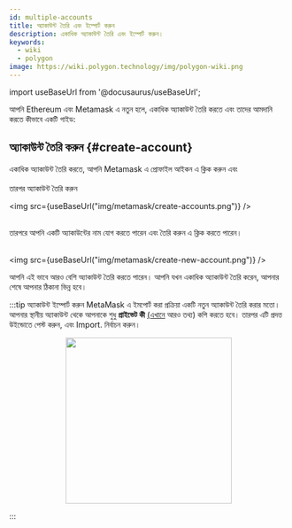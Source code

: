 ```yaml
---
id: multiple-accounts
title: অ্যাকাউন্ট তৈরি এবং ইম্পোর্ট করুন
description: একাধিক অ্যাকাউন্ট তৈরি এবং ইম্পোর্ট করুন।
keywords:
  - wiki
  - polygon
image: https://wiki.polygon.technology/img/polygon-wiki.png
---
```

import useBaseUrl from '@docusaurus/useBaseUrl';

আপনি Ethereum এবং Metamask এ নতুন হলে, একাধিক অ্যাকাউন্ট তৈরি করতে এবং তাদের আমদানি করতে কীভাবে একটি গাইড:

## অ্যাকাউন্ট তৈরি করুন {#create-account}

একাধিক অ্যাকাউন্ট তৈরি করতে, আপনি Metamask এ প্রোফাইল আইকন এ ক্লিক করুন এবং <br/><br/>তারপর অ্যাকাউন্ট তৈরি করুন

<img src={useBaseUrl("img/metamask/create-accounts.png")} /><br/><br/>

তারপরে আপনি একটি অ্যাকাউন্টের নাম যোগ করতে পারেন এবং তৈরি করুন এ ক্লিক করতে পারেন। <br/><br/>

<img src={useBaseUrl("img/metamask/create-new-account.png")} />

আপনি এই ভাবে আরও বেশি অ্যাকাউন্ট তৈরি করতে পারেন। আপনি যখন একাধিক অ্যাকাউন্ট তৈরি করেন, আপনার শেষে আপনার ঠিকানা ভিন্ন হবে।

:::tip অ্যাকাউন্ট ইম্পোর্ট করুন
MetaMask এ ইমপোর্ট করা প্রক্রিয়া একটি নতুন অ্যাকাউন্ট তৈরি করার মতো। আপনার স্থানীয় অ্যাকাউন্ট থেকে আপনাকে শুধু **প্রাইভেট কী** [<ins>(এখানে</ins>](https://metamask.zendesk.com/hc/en-us/articles/360015289632-How-to-export-an-account-s-private-key#:~:text=On%20the%20account%20page%2C%20click,click%20%E2%80%9CConfirm%E2%80%9D%20to%20proceed.) আরও তথ্য) কপি করতে হবে। তারপর এটি প্রদত্ত উইন্ডোতে পেস্ট করুন, এবং Import. নির্বাচন করুন।

<div align="center">
<img width="300" src={useBaseUrl("img/metamask/develop/import-account.png")} />
</div>

:::

